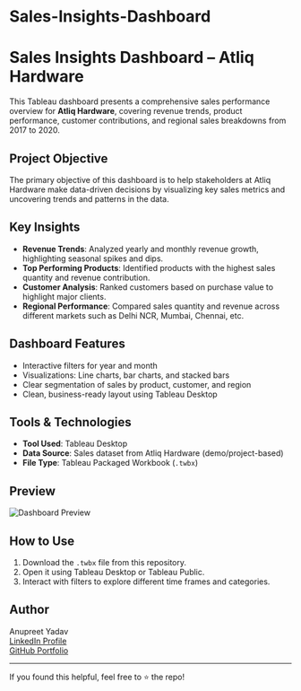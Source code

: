 # Sales-Insights-Dashboard


# Sales Insights Dashboard – Atliq Hardware

This Tableau dashboard presents a comprehensive sales performance overview for **Atliq Hardware**, covering revenue trends, product performance, customer contributions, and regional sales breakdowns from 2017 to 2020.

## Project Objective

The primary objective of this dashboard is to help stakeholders at Atliq Hardware make data-driven decisions by visualizing key sales metrics and uncovering trends and patterns in the data.

## Key Insights

- **Revenue Trends**: Analyzed yearly and monthly revenue growth, highlighting seasonal spikes and dips.
- **Top Performing Products**: Identified products with the highest sales quantity and revenue contribution.
- **Customer Analysis**: Ranked customers based on purchase value to highlight major clients.
- **Regional Performance**: Compared sales quantity and revenue across different markets such as Delhi NCR, Mumbai, Chennai, etc.

## Dashboard Features

- Interactive filters for year and month
- Visualizations: Line charts, bar charts, and stacked bars
- Clear segmentation of sales by product, customer, and region
- Clean, business-ready layout using Tableau Desktop

## Tools & Technologies

- **Tool Used**: Tableau Desktop
- **Data Source**: Sales dataset from Atliq Hardware (demo/project-based)
- **File Type**: Tableau Packaged Workbook (`.twbx`)

## Preview

![Dashboard Preview](dashboard_preview.png)

## How to Use

1. Download the `.twbx` file from this repository.
2. Open it using Tableau Desktop or Tableau Public.
3. Interact with filters to explore different time frames and categories.

## Author

Anupreet Yadav  
[LinkedIn Profile](https://www.linkedin.com/in/anupreet-yadav)  
[GitHub Portfolio](https://github.com/anupreet-yadav)

---

If you found this helpful, feel free to ⭐️ the repo!
